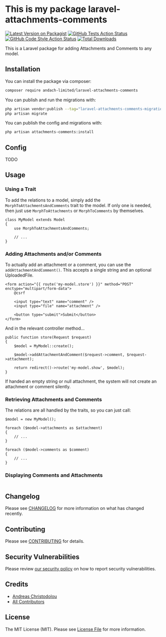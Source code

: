 # This is my package laravel-attachments-comments

[![Latest Version on Packagist](https://img.shields.io/packagist/v/andach/laravel-attachments-comments.svg?style=flat-square)](https://packagist.org/packages/andach/laravel-attachments-comments)
[![GitHub Tests Action Status](https://img.shields.io/github/actions/workflow/status/andach/laravel-attachments-comments/run-tests.yml?branch=main&label=tests&style=flat-square)](https://github.com/andach/laravel-attachments-comments/actions?query=workflow%3Arun-tests+branch%3Amain)
[![GitHub Code Style Action Status](https://img.shields.io/github/actions/workflow/status/andach/laravel-attachments-comments/fix-php-code-style-issues.yml?branch=main&label=code%20style&style=flat-square)](https://github.com/andach/laravel-attachments-comments/actions?query=workflow%3A"Fix+PHP+code+style+issues"+branch%3Amain)
[![Total Downloads](https://img.shields.io/packagist/dt/andach/laravel-attachments-comments.svg?style=flat-square)](https://packagist.org/packages/andach/laravel-attachments-comments)

This is a Laravel package for adding Attachments and Comments to any model.

## Installation

You can install the package via composer:

```bash
composer require andach-limited/laravel-attachments-comments
```

You can publish and run the migrations with:

```bash
php artisan vendor:publish --tag="laravel-attachments-comments-migrations"
php artisan migrate
```

You can publish the config and migrations with:

```bash
php artisan attachments-comments:install
```

## Config

TODO

## Usage

### Using a Trait

To add the relations to a model, simply add the `MorphToAttachmentsAndComments` trait to the model. If only one is needed, then just use `MorphToAttachments` or `MorphToComments` by themselves.

```
class MyModel extends Model
{
    use MorphToAttachmentsAndComments;

    // ...
}
```

### Adding Attachments and/or Comments

To actually add an attachment or a comment, you can use the `addAttachmentAndComment()`. This accepts a single string and an optional UploadedFile.

```
<form action="{{ route('my-model.store') }}" method="POST" enctype="multipart/form-data">
    @csrf

    <input type="text" name="comment" />
    <input type="file" name="attachment" />

    <button type="submit">Submit</button>
</form>
```

And in the relevant controller method...

```
public function store(Request $request)
{
    $model = MyModel::create();

    $model->addAttachmentAndComment($request->comment, $request->attachment);

    return redirect()->route('my-model.show', $model);
}
```

If handed an empty string or null attachment, the system will not create an attachment or comment silently.

### Retrieving Attachments and Comments

The relations are all handled by the traits, so you can just call:

``` 
$model = new MyModel();

foreach ($model->attachments as $attachment)
{
    // ...
}

foreach ($model->comments as $comment)
{
    // ...
}
```

### Displaying Comments and Attachments

```

```

## Changelog

Please see [CHANGELOG](CHANGELOG.md) for more information on what has changed recently.

## Contributing

Please see [CONTRIBUTING](CONTRIBUTING.md) for details.

## Security Vulnerabilities

Please review [our security policy](../../security/policy) on how to report security vulnerabilities.

## Credits

- [Andreas Christodolou](https://github.com/andach-andreas)
- [All Contributors](../../contributors)

## License

The MIT License (MIT). Please see [License File](LICENSE.md) for more information.
